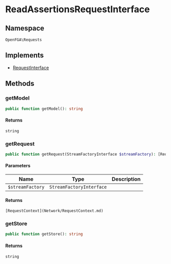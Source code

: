 # ReadAssertionsRequestInterface


## Namespace
`OpenFGA\Requests`

## Implements
* [RequestInterface](Requests/RequestInterface.md)

## Methods
### getModel


```php
public function getModel(): string
```



#### Returns
`string` 

### getRequest


```php
public function getRequest(StreamFactoryInterface $streamFactory): [RequestContext](Network/RequestContext.md)
```


#### Parameters
| Name | Type | Description |
|------|------|-------------|
| `$streamFactory` | `StreamFactoryInterface` |  |

#### Returns
`[RequestContext](Network/RequestContext.md)` 

### getStore


```php
public function getStore(): string
```



#### Returns
`string` 

